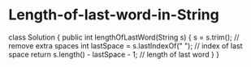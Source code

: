 # Length-of-last-word-in-String
class Solution {
    public int lengthOfLastWord(String s) {
        s = s.trim();                   // remove extra spaces
        int lastSpace = s.lastIndexOf(" "); // index of last space
        return s.length() - lastSpace - 1; // length of last word
    }
}
